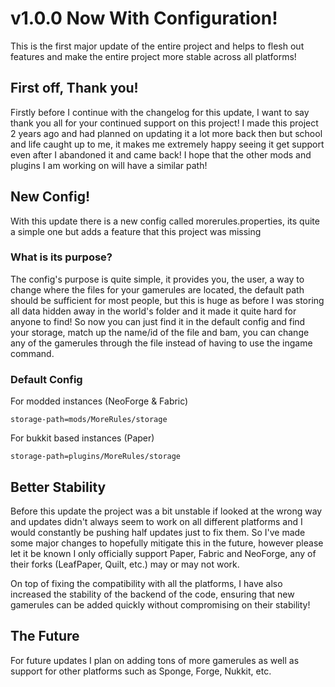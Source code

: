 # v1.0.0 Now With Configuration!

This is the first major update of the entire project and helps to flesh out features and make the entire project more stable across all platforms!

## First off, Thank you!
Firstly before I continue with the changelog for this update, I want to say thank you all for your continued support on this project! I made this project 2 years ago and had planned on updating it a lot more back then but school and life caught up to me, it makes me extremely happy seeing it get support even after I abandoned it and came back! I hope that the other mods and plugins I am working on will have a similar path!

## New Config!
With this update there is a new config called morerules.properties, its quite a simple one but adds a feature that this project was missing

### What is its purpose?
The config's purpose is quite simple, it provides you, the user, a way to change where the files for your gamerules are located, the default path should be sufficient for most people, but this is huge as before I was storing all data hidden away in the world's folder and it made it quite hard for anyone to find! So now you can just find it in the default config and find your storage, match up the name/id of the file and bam, you can change any of the gamerules through the file instead of having to use the ingame command. 

### Default Config
For modded instances (NeoForge & Fabric)
```properties
storage-path=mods/MoreRules/storage
```

For bukkit based instances (Paper)
```properties
storage-path=plugins/MoreRules/storage
```

## Better Stability
Before this update the project was a bit unstable if looked at the wrong way and updates didn't always seem to work on all different platforms and I would constantly be pushing half updates just to fix them. So I've made some major changes to hopefully mitigate this in the future, however please let it be known I only officially support Paper, Fabric and NeoForge, any of their forks (LeafPaper, Quilt, etc.) may or may not work.

On top of fixing the compatibility with all the platforms, I have also increased the stability of the backend of the code, ensuring that new gamerules can be added quickly without compromising on their stability!

## The Future
For future updates I plan on adding tons of more gamerules as well as support for other platforms such as Sponge, Forge, Nukkit, etc.